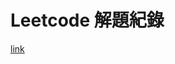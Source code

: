 # Leetcode 解題紀錄

[link](https://docs.google.com/spreadsheets/d/1g-hl-6i84oCySaAhrYqMypZVLpjSIteWoppJyfReCXw)

